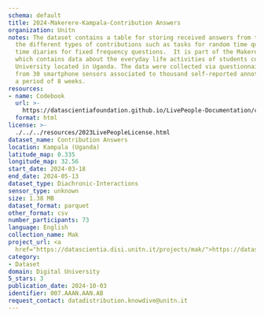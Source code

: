 ```yaml
---
schema: default
title: 2024-Makerere-Kampala-Contribution Answers
organization: Unitn
notes: The dataset contains a table for storing received answers from the user to
  the different types of contributions such as tasks for random time questions and
  time diaries for fixed frequency questions.  It is part of the Makerere data collection,
  which contains data about the everyday life activities of students coming from Makerere
  University located in Uganda. The data were collected via questionnaires, data coming
  from 30 smartphone sensors associated to thousand self-reported annotations over
  a period of 8 weeks.
resources:
- name: Codebook
  url: >-
    https://datascientiafoundation.github.io/LivePeople-Documentation/codebooks/2024-MAK-Kampala-timediary.html
  format: html
license: >-
  ./../../resources/2023LivePeopleLicense.html
dataset_name: Contribution Answers
location: Kampala (Uganda)
latitude_map: 0.335
longitude_map: 32.56
start_date: 2024-03-18
end_date: 2024-05-13
dataset_type: Diachronic-Interactions
sensor_type: unknown
size: 1.38 MB
dataset_format: parquet
other_format: csv
number_participants: 73
language: English
collection_name: Mak
project_url: <a 
  href="https://datascientia.disi.unitn.it/projects/mak/">https://datascientia.disi.unitn.it/projects/mak/</a>
category:
- Dataset
domain: Digital University
5_stars: 3
publication_date: 2024-10-03
identifier: 007.AAAN.AAN.AB
request_contact: datadistribution.knowdive@unitn.it
---
```


